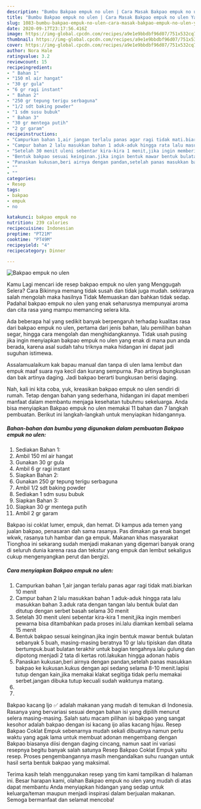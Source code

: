 ```yaml
---
description: "Bumbu Bakpao empuk no ulen | Cara Masak Bakpao empuk no ulen Yang Menggugah Selera"
title: "Bumbu Bakpao empuk no ulen | Cara Masak Bakpao empuk no ulen Yang Menggugah Selera"
slug: 1083-bumbu-bakpao-empuk-no-ulen-cara-masak-bakpao-empuk-no-ulen-yang-menggugah-selera
date: 2020-09-17T23:17:56.416Z
image: https://img-global.cpcdn.com/recipes/a9e1e9bbdbf96d07/751x532cq70/bakpao-empuk-no-ulen-foto-resep-utama.jpg
thumbnail: https://img-global.cpcdn.com/recipes/a9e1e9bbdbf96d07/751x532cq70/bakpao-empuk-no-ulen-foto-resep-utama.jpg
cover: https://img-global.cpcdn.com/recipes/a9e1e9bbdbf96d07/751x532cq70/bakpao-empuk-no-ulen-foto-resep-utama.jpg
author: Nora Hale
ratingvalue: 3.2
reviewcount: 15
recipeingredient:
- " Bahan 1"
- "150 ml air hangat"
- "30 gr gula"
- "6 gr ragi instant"
- " Bahan 2"
- "250 gr tepung terigu serbaguna"
- "1/2 sdt baking powder"
- "1 sdm susu bubuk"
- " Bahan 3"
- "30 gr mentega putih"
- "2 gr garam"
recipeinstructions:
- "Campurkan bahan 1,air jangan terlalu panas agar ragi tidak mati.biarkan 10 menit"
- "Campur bahan 2 lalu masukkan bahan 1 aduk-aduk hingga rata lalu masukkan bahan 3.aduk rata dengan tangan lalu bentuk bulat dan ditutup dengan serbet basah selama 30 menit"
- "Setelah 30 menit uleni sebentar kira-kira 1 menit,jika ingin memberi pewarna bisa ditambahkan pada proses ini.lalu diamkan kembali selama 15 menit"
- "Bentuk bakpao sesuai keinginan.jika ingin bentuk mawar bentuk bulatan sebanyak 5 buah, masing-masing beratnya 10 gr lalu tipiskan dan ditata bertumpuk.buat bulatan terakhir untuk bagian tengahnya.lalu gulung dan dipotong menjadi 2 tata di kertas roti.lakukan hingga adonan habis"
- "Panaskan kukusan,beri airnya dengan pandan,setelah panas masukkan bakpao ke kukusan.kukus dengan api sedang selama 8-10 menit.lapisi tutup dengan kain,jika memakai klakat segitiga tidak perlu memakai serbet.jangan dibuka tutup kecuali sudah waktunya matang."
- ""
- ""
categories:
- Resep
tags:
- bakpao
- empuk
- no

katakunci: bakpao empuk no 
nutrition: 239 calories
recipecuisine: Indonesian
preptime: "PT21M"
cooktime: "PT49M"
recipeyield: "4"
recipecategory: Dinner

---
```



![Bakpao empuk no ulen](https://img-global.cpcdn.com/recipes/a9e1e9bbdbf96d07/751x532cq70/bakpao-empuk-no-ulen-foto-resep-utama.jpg)

Kamu Lagi mencari ide resep bakpao empuk no ulen yang Menggugah Selera? Cara Bikinnya memang tidak susah dan tidak juga mudah. sekiranya salah mengolah maka hasilnya Tidak Memuaskan dan bahkan tidak sedap. Padahal bakpao empuk no ulen yang enak seharusnya mempunyai aroma dan cita rasa yang mampu memancing selera kita.

Ada beberapa hal yang sedikit banyak berpengaruh terhadap kualitas rasa dari bakpao empuk no ulen, pertama dari jenis bahan, lalu pemilihan bahan segar, hingga cara mengolah dan menghidangkannya. Tidak usah pusing jika ingin menyiapkan bakpao empuk no ulen yang enak di mana pun anda berada, karena asal sudah tahu triknya maka hidangan ini dapat jadi suguhan istimewa.

Assalamualaikum kak bapau manual dan tanpa di ulen lama lembut dan empuk maaf suara nya kecil dan kurang sempurna. Pao artinya bungkusan dan bak artinya daging. Jadi bakpao berarti bungkusan berisi daging.


Nah, kali ini kita coba, yuk, kreasikan bakpao empuk no ulen sendiri di rumah. Tetap dengan bahan yang sederhana, hidangan ini dapat memberi manfaat dalam membantu menjaga kesehatan tubuhmu sekeluarga. Anda bisa menyiapkan Bakpao empuk no ulen memakai 11 bahan dan 7 langkah pembuatan. Berikut ini langkah-langkah untuk menyiapkan hidangannya.

<!--inarticleads1-->

##### Bahan-bahan dan bumbu yang digunakan dalam pembuatan Bakpao empuk no ulen:

1. Sediakan  Bahan 1:
1. Ambil 150 ml air hangat
1. Gunakan 30 gr gula
1. Ambil 6 gr ragi instant
1. Siapkan  Bahan 2:
1. Gunakan 250 gr tepung terigu serbaguna
1. Ambil 1/2 sdt baking powder
1. Sediakan 1 sdm susu bubuk
1. Siapkan  Bahan 3:
1. Siapkan 30 gr mentega putih
1. Ambil 2 gr garam


Bakpao isi coklat lumer, empuk, dan hemat. Di kampus ada temen yang jualan bakpao, penasaran dah sama rasanya. Pas dimakan ga enak banget wkwk, rasanya tuh hambar dan ga empuk. Makanan khas masyarakat Tionghoa ini sekarang sudah menjadi makanan yang digemari banyak orang di seluruh dunia karena rasa dan tekstur yang empuk dan lembut sekaligus cukup mengenyangkan perut dan bergizi. 

<!--inarticleads2-->

##### Cara menyiapkan Bakpao empuk no ulen:

1. Campurkan bahan 1,air jangan terlalu panas agar ragi tidak mati.biarkan 10 menit
1. Campur bahan 2 lalu masukkan bahan 1 aduk-aduk hingga rata lalu masukkan bahan 3.aduk rata dengan tangan lalu bentuk bulat dan ditutup dengan serbet basah selama 30 menit
1. Setelah 30 menit uleni sebentar kira-kira 1 menit,jika ingin memberi pewarna bisa ditambahkan pada proses ini.lalu diamkan kembali selama 15 menit
1. Bentuk bakpao sesuai keinginan.jika ingin bentuk mawar bentuk bulatan sebanyak 5 buah, masing-masing beratnya 10 gr lalu tipiskan dan ditata bertumpuk.buat bulatan terakhir untuk bagian tengahnya.lalu gulung dan dipotong menjadi 2 tata di kertas roti.lakukan hingga adonan habis
1. Panaskan kukusan,beri airnya dengan pandan,setelah panas masukkan bakpao ke kukusan.kukus dengan api sedang selama 8-10 menit.lapisi tutup dengan kain,jika memakai klakat segitiga tidak perlu memakai serbet.jangan dibuka tutup kecuali sudah waktunya matang.
1. 
1. 


Bakpao kacang Ijo ✅ adalah makanan yang mudah di temukan di Indonesia. Rasanya yang bervariasi sesuai dengan bahan isi yang dipilih menurut selera masing-masing. Salah satu macam pilihan isi bakpao yang sangat kesohor adalah bakpao dengan isi kacang ijo alias kacang hijau. Resep Bakpao Coklat Empuk sebenarnya mudah sekali dibuatnya namun perlu waktu yang agak lama untuk membuat adonan mengembang dengan Bakpao biasanya diisi dengan daging cincang, namun saat ini variasi resepnya begitu banyak salah satunya Resep Bakpao Coklat Empuk yaitu resep. Proses pengembangannya masih mengandalkan suhu ruangan untuk hasil serta bentuk bakpao yang maksimal. 

Terima kasih telah menggunakan resep yang tim kami tampilkan di halaman ini. Besar harapan kami, olahan Bakpao empuk no ulen yang mudah di atas dapat membantu Anda menyiapkan hidangan yang sedap untuk keluarga/teman maupun menjadi inspirasi dalam berjualan makanan. Semoga bermanfaat dan selamat mencoba!
